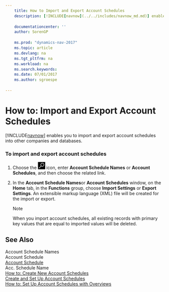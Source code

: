 ```yaml
---
    title: How to Import and Export Account Schedules 
    description: [!INCLUDE[navnow](../../includes/navnow_md.md)] enables you to import and export account schedules into other companies and databases.
    
    documentationcenter: ''
    author: SorenGP

    ms.prod: "dynamics-nav-2017"
    ms.topic: article
    ms.devlang: na
    ms.tgt_pltfrm: na
    ms.workload: na
    ms.search.keywords:
    ms.date: 07/01/2017
    ms.author: sgroespe

---
```

# How to: Import and Export Account Schedules
[!INCLUDE[navnow](../../includes/navnow_md.md)] enables you to import and export account schedules into other companies and databases.  
  
### To import and export account schedules  
  
1.  Choose the ![Search for Page or Report](../../media/ui-search/search_small.png "Search for Page or Report icon") icon, enter **Account Schedule Names** or **Account Schedules**, and then choose the related link.  
  
2.  In the **Account Schedule Names**or **Account Schedules** window, on the **Home** tab, in the **Functions** group, choose **Import Settings** or **Export Settings**. An extensible markup language (XML) file will be created for the import or export.  
  
    > [!NOTE]  
    >  When you import account schedules, all existing records with primary key values that are equal to imported values will be deleted.  
  
## See Also  
 Account Schedule Names   
 Account Schedule   
 [Account Schedule](($%20R_25%20Account%20Schedule%20$).md)   
 Acc. Schedule Name   
 [How to: Create New Account Schedules](how-to-create-new-account-schedules.md)   
 [Create and Set Up Account Schedules](create-and-set-up-account-schedules.md)   
 [How to: Set Up Account Schedules with Overviews](how-to-set-up-account-schedules-with-overviews.md)